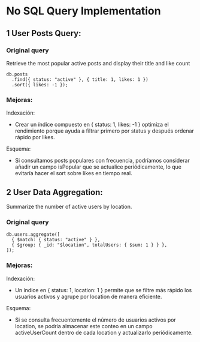# No SQL Query Implementation

## 1 User Posts Query:
### Original query 
 Retrieve the most popular active posts and display their title and like count


```
db.posts
  .find({ status: "active" }, { title: 1, likes: 1 })
  .sort({ likes: -1 });

```
### Mejoras:

Indexación: 

* Crear un índice compuesto en { status: 1, likes: -1 } optimiza el rendimiento porque ayuda a filtrar primero por status y después ordenar rápido por likes.

Esquema:
* Si consultamos posts populares con frecuencia, podríamos considerar añadir un campo isPopular que se actualice periódicamente, lo que evitaría hacer el sort sobre likes en tiempo real.

## 2 User Data Aggregation: 
Summarize the number of active users by location.

### Original query


```
db.users.aggregate([
  { $match: { status: "active" } },
  { $group: { _id: "$location", totalUsers: { $sum: 1 } } },
]);

```
### Mejoras:


Indexación:
* Un índice en { status: 1, location: 1 } permite que se filtre más rápido los usuarios activos y agrupe por location de manera eficiente.

Esquema:
* Si se consulta frecuentemente el número de usuarios activos por location, se podria almacenar este conteo en un campo activeUserCount dentro de cada location y actualizarlo periódicamente.
